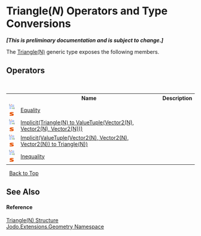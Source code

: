 # Triangle(*N*) Operators and Type Conversions
 _**\[This is preliminary documentation and is subject to change.\]**_

The <a href="T_Jodo_Extensions_Geometry_Triangle_1">Triangle(N)</a> generic type exposes the following members.


## Operators
&nbsp;<table><tr><th></th><th>Name</th><th>Description</th></tr><tr><td>![Public operator](media/puboperator.gif "Public operator")![Static member](media/static.gif "Static member")</td><td><a href="M_Jodo_Extensions_Geometry_Triangle_1_op_Equality">Equality</a></td><td /></tr><tr><td>![Public operator](media/puboperator.gif "Public operator")![Static member](media/static.gif "Static member")</td><td><a href="M_Jodo_Extensions_Geometry_Triangle_1_op_Implicit">Implicit(Triangle(N) to ValueTuple(Vector2(N), Vector2(N), Vector2(N)))</a></td><td /></tr><tr><td>![Public operator](media/puboperator.gif "Public operator")![Static member](media/static.gif "Static member")</td><td><a href="M_Jodo_Extensions_Geometry_Triangle_1_op_Implicit_1">Implicit(ValueTuple(Vector2(N), Vector2(N), Vector2(N)) to Triangle(N))</a></td><td /></tr><tr><td>![Public operator](media/puboperator.gif "Public operator")![Static member](media/static.gif "Static member")</td><td><a href="M_Jodo_Extensions_Geometry_Triangle_1_op_Inequality">Inequality</a></td><td /></tr></table>&nbsp;
<a href="#triangle(*n*)-operators-and-type-conversions">Back to Top</a>

## See Also


#### Reference
<a href="T_Jodo_Extensions_Geometry_Triangle_1">Triangle(N) Structure</a><br /><a href="N_Jodo_Extensions_Geometry">Jodo.Extensions.Geometry Namespace</a><br />